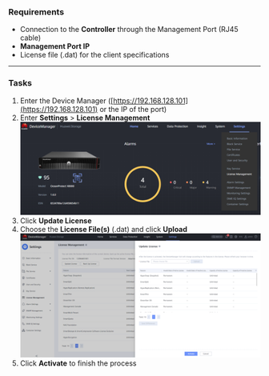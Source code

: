 
### **Requirements**

* Connection to the **Controller** through the Management Port (RJ45 cable)
* **Management Port IP**
* License file (.dat) for the client specifications

---

### **Tasks**

1. Enter the Device Manager ([https://192.168.128.101](https://192.168.128.101) or the IP of the port)
2. Enter **Settings** > **License Management**
   ![LicenseUpd001](../../Images/LicenseUpd001.png)
3. Click **Update License**
4. Choose the **License File(s)** (.dat) and click **Upload**
   ![LicenseUpd002](../../Images/LicenseUpd002.png)
5. Click **Activate** to finish the process
